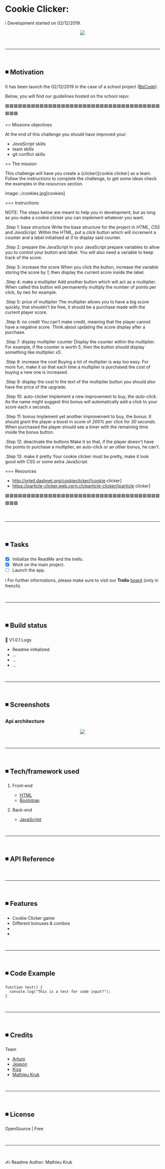 # Cookie Clicker:

ℹ️ Development started on 02/12/2019.

<p align="center">
  <img src="https://www.elsetge.cat/myimg/f/0-4798_rnk-shops-poop-emoji-wallpaper-surface-covering-poop.jpg">
</p>

<br>
<hr>
<br>

## ◾ Motivation

It has been launch the 02/12/2019 in the case of a school project (<a href="https://github.com/becodeorg" target="_blank">BeCode</a>).

Below, you will find our guidelines hosted on the school repo: 

🟩🟩🟩🟩🟩🟩🟩🟩🟩🟩🟩🟩🟩🟩🟩🟩🟩🟩🟩🟩🟩🟩🟩🟩🟩🟩🟩🟩🟩🟩🟩🟩🟩🟩🟩🟩🟩🟩🟩

== Missions objectives

At the end of this challenge you should have improved your:

* *JavaScript* skills
* team skills
* git conflict skills


== The mission

This challenge will have you create a {clicker}[cookie clicker] as a team.
Follow the instructions to complete the challenge, to get some ideas check the
examples in the _resources_ section.

image::./cookies.jpg[cookies]

=== Instructions

NOTE: The steps below are meant to help you in development, but as long as you
make a cookie clicker you can implement whatever you want.

.Step 1: base structure
Write the base structure for the project in *HTML*, *CSS* and *JavaScript*.
Within the HTML, put a _click_ button which will increment a counter and a label
initialised at _0_ to display said counter.

.Step 2: prepare the JavaScript
In your JavaScript prepare variables to allow you to control your button and
label. You will also need a variable to keep track of the score.

.Step 3: increase the score
When you click the button, increase the variable storing the score by _1_, then
display the current score inside the label.

.Step 4: make a multiplier
Add another button which will act as a multiplier. When called this button will
permanently multiply the number of points per click, by _two_ for example.

.Step 5: price of multiplier
The multiplier allows you to have a big score quickly, that shouldn't be free,
it should be a purchase made with the current player score.

.Step 6: no credit
You can't make credit, meaning that the player cannot have a negative score.
Think about updating the score display after a purchase.

.Step 7: display multiplier counter
Display the counter within the multiplier. For example, if the counter is worth
_5_, then the button should display something like _multiplier x5_.

.Step 8: increase the cost
Buying a lot of multiplier is way too easy. For more fun, make it so that each
time a multiplier is purchased the cost of buying a new one is increased.

.Step 9: display the cost
In the text of the multiplier button you should also have the price of the
upgrade.

.Step 10: auto-clicker
Implement a new improvement to buy, the _auto-click_. As the name might suggest
this bonus will automatically add a click to your score each _x_ seconds.

.Step 11: bonus
Implement yet another improvement to buy, the _bonus_. It should grant the
player a boost in score of _200%_ per click for _30 seconds_. When purchased the
player should see a timer with the remaining time inside the bonus button.

.Step 12: deactivate the buttons 
Make it so that, if the player doesn't have the points to purchase a multiplier,
an auto-click or an other bonus, he can't.

.Step 13: make it pretty
Your cookie clicker must be pretty, make it look good with CSS or some extra
JavaScript.

=== Resources

* http://orteil.dashnet.org/cookieclicker/[cookie clicker]
* https://particle-clicker.web.cern.ch/particle-clicker/[particle clicker]


🟩🟩🟩🟩🟩🟩🟩🟩🟩🟩🟩🟩🟩🟩🟩🟩🟩🟩🟩🟩🟩🟩🟩🟩🟩🟩🟩🟩🟩🟩🟩🟩🟩🟩🟩🟩🟩🟩🟩

<br>
<hr>
<br>

## ◾ Tasks

- [x] Initialize the ReadMe and the trello.
- [x] Work on the main project.
- [ ] Launch the app.

ℹ️ For further informations, please make sure to visit our **Trello** [board](https://trello.com/b/NSohfKPi/real-time-chat) (only in french).

<br>
<hr>
<br>

## ◾ Build status

📲 V1.0.1
Logs
   - Readme initialized.
   - ...
   - ...
   - ...

<br>
<hr>
<br>

## ◾ Screenshots

### Api architecture
<p align="center">
  <img src="apiArchitecture.jpg">
</p>
<br>
<hr>
<br>

## ◾ Tech/framework used

1. Front-end
   - [HTML](https://www.w3.org/html/)
   - [Bootstrap](https://getbootstrap.com/)
   
2. Back-end
   - [JavaScript](https://www.javascript.com/)

<br>
<hr>
<br>

## ◾ API Reference

<br>
<hr>
<br>

## ◾ Features

<ul>
  <li>Cookie Clicker game</li>
  <li>Different bonuses & combos</li>
  <li></li>
  <li></li>
</ul>

<br>
<hr>
<br>

## ◾ Code Example

```
function test() {
  console.log("This is a test for code input?");
}
```
<br>
<hr>
<br>

## ◾ Credits
Team
   - [Arturo](https://github.com/artedsolis)
   - [Jeason](https://github.com/bleaz01)
   - [Kiza](https://github.com/Kiza-coder)
   - [Mathieu Kruk](https://github.com/MathieuKruk)

<br>
<hr>
<br>

## ◾ License

OpenSource | Free

<br>
<hr>
<br>

✍️ Readme Author: Mathieu Kruk 
